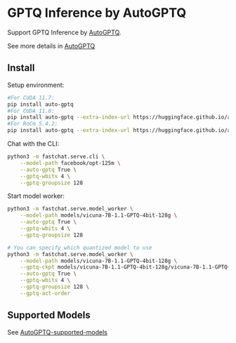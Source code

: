# GPTQ Inference by AutoGPTQ

Support GPTQ Inference by [AutoGPTQ](https://github.com/PanQiWei/AutoGPTQ).

See more details in [AutoGPTQ](https://github.com/PanQiWei/AutoGPTQ)

## Install

Setup environment:
```bash
#For CUDA 11.7: 
pip install auto-gptq
#For CUDA 11.8: 
pip install auto-gptq --extra-index-url https://huggingface.github.io/autogptq-index/whl/cu118/
#For RoCm 5.4.2: 
pip install auto-gptq --extra-index-url https://huggingface.github.io/autogptq-index/whl/rocm542/
```

Chat with the CLI:
```bash
python3 -m fastchat.serve.cli \
    --model-path facebook/opt-125m \
    --auto-gptq True \
    --gptq-wbits 4 \
    --gptq-groupsize 128
```

Start model worker:
```bash
python3 -m fastchat.serve.model_worker \
    --model-path models/vicuna-7B-1.1-GPTQ-4bit-128g \
    --auto-gptq True \
    --gptq-wbits 4 \
    --gptq-groupsize 128

# You can specify which quantized model to use
python3 -m fastchat.serve.model_worker \
    --model-path models/vicuna-7B-1.1-GPTQ-4bit-128g \
    --gptq-ckpt models/vicuna-7B-1.1-GPTQ-4bit-128g/vicuna-7B-1.1-GPTQ-4bit-128g.safetensors \
    --auto-gptq True \
    --gptq-wbits 4 \
    --gptq-groupsize 128 \
    --gptq-act-order
```

## Supported Models
See [AutoGPTQ-supported-models](https://github.com/PanQiWei/AutoGPTQ#supported-models)

